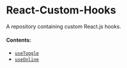 # React-Custom-Hooks
A repository containing custom React.js hooks.



#### Contents:

- [`useToggle`](https://codesandbox.io/s/bold-kirch-sji4m)
- [`useOnline`](https://codesandbox.io/s/blazing-cdn-5w0e3)
